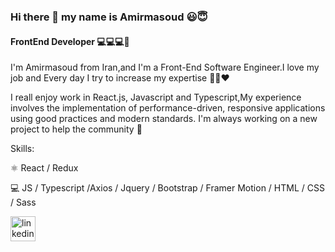
### Hi there 👋 my name is Amirmasoud 😃😇
#### FrontEnd Developer 💻💻💻💖


I'm Amirmasoud from Iran,and I'm a Front-End Software Engineer.I love my job and Every day I try to increase my expertise 🏃‍♂️❤️

I reall enjoy work in React.js, Javascript and Typescript,My experience involves the implementation of performance-driven, responsive applications using good practices and modern standards.
I'm always working on a new project to help the community 🥰

Skills:

⚛️ React / Redux

💻 JS /  Typescript /Axios /  Jquery / Bootstrap / Framer Motion  /  HTML / CSS / Sass 


[<img src='https://cdn.jsdelivr.net/npm/simple-icons@3.0.1/icons/linkedin.svg' alt='linkedin' height='40'>](https://www.linkedin.com/in/amirmasoudgaravand/)  



<!--
**amirmasoudgaravand/AmirmasoudGaravand** is a ✨ _special_ ✨ repository because its `README.md` (this file) appears on your GitHub profile.

Here are some ideas to get you started:

- 🔭 I’m currently working on ...
- 🌱 I’m currently learning ...
- 👯 I’m looking to collaborate on ...
- 🤔 I’m looking for help with ...
- 💬 Ask me about ...
- 📫 How to reach me: ...
- 😄 Pronouns: ...
- ⚡ Fun fact: ...
-->
